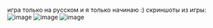 игра только на русском и я только начинаю :)
скриншоты из игры:
![image](https://github.com/user-attachments/assets/5465c470-5bf2-4ea7-84ba-7e548825657f)
![image](https://github.com/user-attachments/assets/f43d9a35-e86c-4e6e-b5ce-9a5b5b6a2bbf)
![image](https://github.com/user-attachments/assets/39c274c2-b8ef-4bd2-8a2d-7751aa346961)

